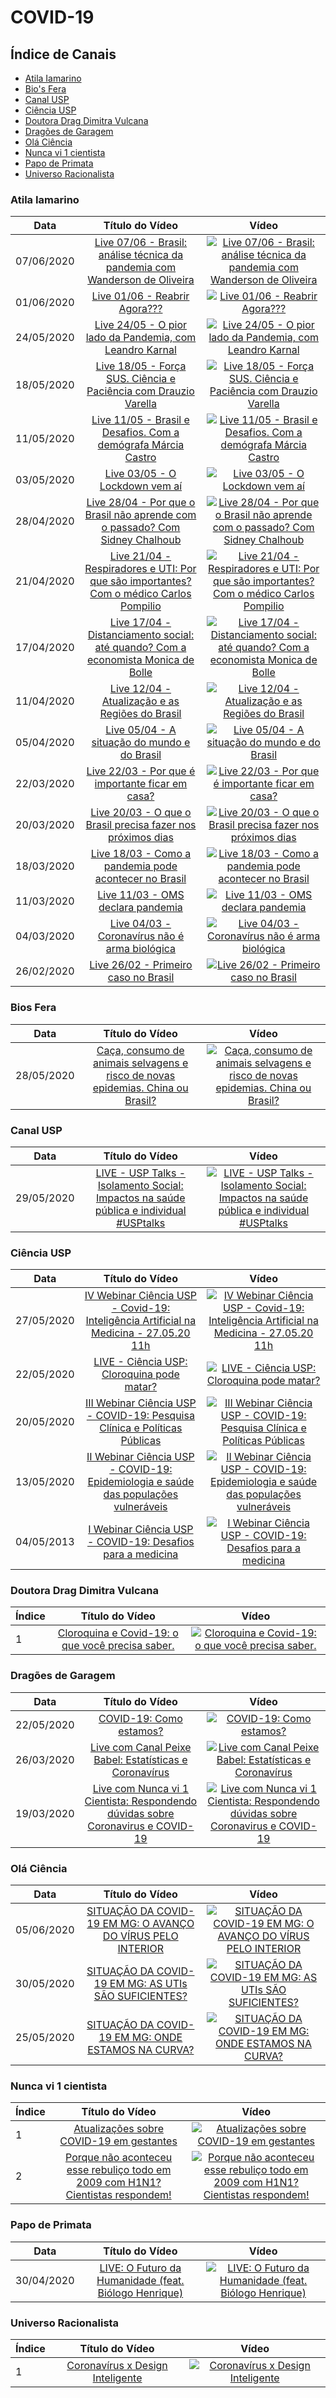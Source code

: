 # COVID-19

## Índice de Canais

* [Atila Iamarino](#Atila-Iamarino)
* [Bio's Fera](#Bios-Fera)
* [Canal USP](#Canal-USP)
* [Ciência USP](#Ciência-USP)
* [Doutora Drag Dimitra Vulcana](#Doutora-Drag-Dimitra-Vulcana)
* [Dragões de Garagem](#Dragões-de-Garagem)
* [Olá Ciência](#Olá-ciencia)
* [Nunca vi 1 cientista](#Nunca-vi-1-cientista)
* [Papo de Primata](#Papo-de-primata)
* [Universo Racionalista](#Universo-Racionalista)

### Atila Iamarino

| Data | Título do Vídeo                                                                                      | Vídeo |
| -------|:----------------------------------------------------------------------------------------------------:|:-----:|
| 07/06/2020 | [Live 07/06 - Brasil: análise técnica da pandemia com Wanderson de Oliveira](https://www.youtube.com/watch?v=BtVZ-Gxh8dE)                                | [![Live 07/06 - Brasil: análise técnica da pandemia com Wanderson de Oliveira](https://img.youtube.com/vi/BtVZ-Gxh8dE/mqdefault.jpg)](http://www.youtube.com/watch?v=BtVZ-Gxh8dE)|
| 01/06/2020 | [Live 01/06 - Reabrir Agora???](https://www.youtube.com/watch?v=qMxuoEbmwko)                                | [![Live 01/06 - Reabrir Agora???](https://img.youtube.com/vi/qMxuoEbmwko/mqdefault.jpg)](http://www.youtube.com/watch?v=qMxuoEbmwko)|
| 24/05/2020 | [Live 24/05 - O pior lado da Pandemia, com Leandro Karnal](https://www.youtube.com/watch?v=nfdxqJSswjc)                                | [![Live 24/05 - O pior lado da Pandemia, com Leandro Karnal](https://img.youtube.com/vi/nfdxqJSswjc/mqdefault.jpg)](http://www.youtube.com/watch?v=nfdxqJSswjc)|
| 18/05/2020 | [Live 18/05 - Força SUS. Ciência e Paciência com Drauzio Varella](https://www.youtube.com/watch?v=OLHQfqdYRUw)                                | [![Live 18/05 - Força SUS. Ciência e Paciência com Drauzio Varella](https://img.youtube.com/vi/OLHQfqdYRUw/mqdefault.jpg)](http://www.youtube.com/watch?v=OLHQfqdYRUw)|
| 11/05/2020 | [Live 11/05 - Brasil e Desafios. Com a demógrafa Márcia Castro](https://www.youtube.com/watch?v=NkR1Qcvd6CA)                                | [![Live 11/05 - Brasil e Desafios. Com a demógrafa Márcia Castro](https://img.youtube.com/vi/NkR1Qcvd6CA/mqdefault.jpg)](http://www.youtube.com/watch?v=NkR1Qcvd6CA)|
| 03/05/2020 | [Live 03/05 - O Lockdown vem aí](https://www.youtube.com/watch?v=gs-HlvC5iJc)                                | [![Live 03/05 - O Lockdown vem aí](https://img.youtube.com/vi/gs-HlvC5iJc/mqdefault.jpg)](http://www.youtube.com/watch?v=gs-HlvC5iJc)|
| 28/04/2020 | [Live 28/04 - Por que o Brasil não aprende com o passado? Com Sidney Chalhoub](https://www.youtube.com/watch?v=dhDH8hCz2pA)                                | [![Live 28/04 - Por que o Brasil não aprende com o passado? Com Sidney Chalhoub](https://img.youtube.com/vi/dhDH8hCz2pA/mqdefault.jpg)](http://www.youtube.com/watch?v=dhDH8hCz2pA)|
| 21/04/2020 | [Live 21/04 - Respiradores e UTI: Por que são importantes? Com o médico Carlos Pompilio](https://www.youtube.com/watch?v=GhKDje7vFUc)                                | [![Live 21/04 - Respiradores e UTI: Por que são importantes? Com o médico Carlos Pompilio](https://img.youtube.com/vi/GhKDje7vFUc/mqdefault.jpg)](http://www.youtube.com/watch?v=GhKDje7vFUc)|
| 17/04/2020 | [Live 17/04 - Distanciamento social: até quando? Com a economista Monica de Bolle](https://www.youtube.com/watch?v=rPU28Sa9OJw)                                | [![Live 17/04 - Distanciamento social: até quando? Com a economista Monica de Bolle ](https://img.youtube.com/vi/rPU28Sa9OJw/mqdefault.jpg)](http://www.youtube.com/watch?v=rPU28Sa9OJw)|
| 11/04/2020 | [Live 12/04 - Atualização e as Regiões do Brasil](https://www.youtube.com/watch?v=vEwDdXim8bQ)                                | [![Live 12/04 - Atualização e as Regiões do Brasil](https://img.youtube.com/vi/vEwDdXim8bQ/mqdefault.jpg)](http://www.youtube.com/watch?v=vEwDdXim8bQ)|
| 05/04/2020 | [Live 05/04 - A situação do mundo e do Brasil](https://www.youtube.com/watch?v=9GT9zqme9Mo)                                | [![Live 05/04 - A situação do mundo e do Brasil](https://img.youtube.com/vi/9GT9zqme9Mo/mqdefault.jpg)](http://www.youtube.com/watch?v=9GT9zqme9Mo)|
| 22/03/2020 | [Live 22/03 - Por que é importante ficar em casa?](https://www.youtube.com/watch?v=HXmt0j1gtDU)                                | [![Live 22/03 - Por que é importante ficar em casa?](https://img.youtube.com/vi/HXmt0j1gtDU/mqdefault.jpg)](http://www.youtube.com/watch?v=HXmt0j1gtDU)|
| 20/03/2020 | [Live 20/03 - O que o Brasil precisa fazer nos próximos dias](https://www.youtube.com/watch?v=zF2pXXJIAGM)                                | [![Live 20/03 - O que o Brasil precisa fazer nos próximos dias](https://img.youtube.com/vi/zF2pXXJIAGM/mqdefault.jpg)](http://www.youtube.com/watch?v=zF2pXXJIAGM)|
| 18/03/2020 | [Live 18/03 - Como a pandemia pode acontecer no Brasil](https://www.youtube.com/watch?v=7jHgS4yxS0A)                                | [![Live 18/03 - Como a pandemia pode acontecer no Brasil](https://img.youtube.com/vi/7jHgS4yxS0A/mqdefault.jpg)](http://www.youtube.com/watch?v=7jHgS4yxS0A)|
| 11/03/2020 | [Live 11/03 - OMS declara pandemia](https://www.youtube.com/watch?v=UaShcPgj9AQ)                                | [![Live 11/03 - OMS declara pandemia](https://img.youtube.com/vi/UaShcPgj9AQ/mqdefault.jpg)](http://www.youtube.com/watch?v=UaShcPgj9AQ)|
| 04/03/2020 | [Live 04/03 - Coronavírus não é arma biológica](https://www.youtube.com/watch?v=Y3CNSpboV48)                                | [![Live 04/03 - Coronavírus não é arma biológica](https://img.youtube.com/vi/Y3CNSpboV48/mqdefault.jpg)](http://www.youtube.com/watch?v=Y3CNSpboV48)|
| 26/02/2020 | [Live 26/02 - Primeiro caso no Brasil](https://www.youtube.com/watch?v=xARmN9qurAY)                                | [![Live 26/02 - Primeiro caso no Brasil](https://img.youtube.com/vi/xARmN9qurAY/mqdefault.jpg)](http://www.youtube.com/watch?v=xARmN9qurAY)|

### Bios Fera

| Data | Título do Vídeo                                                                                      | Vídeo |
| -------|:----------------------------------------------------------------------------------------------------:|:-----:|
| 28/05/2020 | [Caça, consumo de animais selvagens e risco de novas epidemias. China ou Brasil?](https://www.youtube.com/watch?v=41to0HS4GWo)                                | [![Caça, consumo de animais selvagens e risco de novas epidemias. China ou Brasil?](https://img.youtube.com/vi/41to0HS4GWo/mqdefault.jpg)](http://www.youtube.com/watch?v=41to0HS4GWo)|

### Canal USP

| Data | Título do Vídeo                                                                                      | Vídeo |
| -------|:----------------------------------------------------------------------------------------------------:|:-----:|
| 29/05/2020 | [LIVE - USP Talks - Isolamento Social: Impactos na saúde pública e individual #USPtalks](https://www.youtube.com/watch?v=wK9qf0BA97s)                                | [![LIVE - USP Talks - Isolamento Social: Impactos na saúde pública e individual #USPtalks](https://img.youtube.com/vi/wK9qf0BA97s/mqdefault.jpg)](http://www.youtube.com/watch?v=wK9qf0BA97s)|

### Ciência USP

| Data | Título do Vídeo                                                                                      | Vídeo |
| -------|:----------------------------------------------------------------------------------------------------:|:-----:|
| 27/05/2020 | [IV Webinar Ciência USP - Covid-19: Inteligência Artificial na Medicina - 27.05.20 11h](https://www.youtube.com/watch?v=JEJWqtGMJCs)                                | [![IV Webinar Ciência USP - Covid-19: Inteligência Artificial na Medicina - 27.05.20 11h](https://img.youtube.com/vi/JEJWqtGMJCs/mqdefault.jpg)](http://www.youtube.com/watch?v=JEJWqtGMJCs)|
| 22/05/2020 | [LIVE - Ciência USP: Cloroquina pode matar?](https://www.youtube.com/watch?v=4Fz_fm5dKVc)                                | [![LIVE - Ciência USP: Cloroquina pode matar?](https://img.youtube.com/vi/4Fz_fm5dKVc/mqdefault.jpg)](http://www.youtube.com/watch?v=4Fz_fm5dKVc)|
| 20/05/2020  | [III Webinar Ciência USP - COVID-19: Pesquisa Clínica e Políticas Públicas](http://www.youtube.com/watch?v=5HswjZTfc-Q)  | [![III Webinar Ciência USP - COVID-19: Pesquisa Clínica e Políticas Públicas](https://img.youtube.com/vi/5HswjZTfc-Q/mqdefault.jpg)](http://www.youtube.com/watch?v=5HswjZTfc-Q)|
| 13/05/2020  | [II Webinar Ciência USP - COVID-19: Epidemiologia e saúde das populações vulneráveis](http://www.youtube.com/watch?v=lQY3lvpLayU-Q)  | [![II Webinar Ciência USP - COVID-19: Epidemiologia e saúde das populações vulneráveis](https://img.youtube.com/vi/lQY3lvpLayU/mqdefault.jpg)](http://www.youtube.com/watch?v=lQY3lvpLayU)|
| 04/05/2013  | [I Webinar Ciência USP - COVID-19: Desafios para a medicina](http://www.youtube.com/watch?v=E8_WYavlwbc)  | [![I Webinar Ciência USP - COVID-19: Desafios para a medicina](https://img.youtube.com/vi/E8_WYavlwbc/mqdefault.jpg)](http://www.youtube.com/watch?v=E8_WYavlwbc)|

### Doutora Drag Dimitra Vulcana

| Índice | Título do Vídeo                                                                                      | Vídeo |
| -------|:----------------------------------------------------------------------------------------------------:|:-----:|
| 1      | [Cloroquina e Covid-19: o que você precisa saber.](https://www.youtube.com/watch?v=0BstjPi_ygs)                               | [![Cloroquina e Covid-19: o que você precisa saber.](https://img.youtube.com/vi/0BstjPi_ygs/mqdefault.jpg)](http://www.youtube.com/watch?v=0BstjPi_ygs)|

### Dragões de Garagem

| Data | Título do Vídeo                                                                                      | Vídeo |
| -------|:----------------------------------------------------------------------------------------------------:|:-----:|
| 22/05/2020 | [COVID-19: Como estamos?](https://www.youtube.com/watch?v=psu7URM-fgY)                               | [![COVID-19: Como estamos?](https://img.youtube.com/vi/psu7URM-fgY/mqdefault.jpg)](http://www.youtube.com/watch?v=psu7URM-fgY)|
| 26/03/2020 | [Live com Canal Peixe Babel: Estatísticas e Coronavírus](https://www.youtube.com/watch?v=Gm1XfKdo5us)                               | [![Live com Canal Peixe Babel: Estatísticas e Coronavírus](https://img.youtube.com/vi/Gm1XfKdo5us/mqdefault.jpg)](http://www.youtube.com/watch?v=Gm1XfKdo5us)|
| 19/03/2020 | [Live com Nunca vi 1 Cientista: Respondendo dúvidas sobre Coronavirus e COVID-19](https://www.youtube.com/watch?v=NjuR6mYp07Y)                               | [![Live com Nunca vi 1 Cientista: Respondendo dúvidas sobre Coronavirus e COVID-19](https://img.youtube.com/vi/NjuR6mYp07Y/mqdefault.jpg)](http://www.youtube.com/watch?v=NjuR6mYp07Y)|

### Olá Ciência

| Data | Título do Vídeo                                                                                      | Vídeo |
| -------|:----------------------------------------------------------------------------------------------------:|:-----:|
| 05/06/2020 | [SITUAÇÃO DA COVID-19 EM MG: O AVANÇO DO VÍRUS PELO INTERIOR](https://www.youtube.com/watch?v=YLfMP9yxZtM)                               | [![SITUAÇÃO DA COVID-19 EM MG: O AVANÇO DO VÍRUS PELO INTERIOR](https://img.youtube.com/vi/YLfMP9yxZtM/mqdefault.jpg)](http://www.youtube.com/watch?v=YLfMP9yxZtM)|
| 30/05/2020 | [SITUAÇÃO DA COVID-19 EM MG: AS UTIs SÃO SUFICIENTES?](https://www.youtube.com/watch?v=MaJMLqrtess)                               | [![SITUAÇÃO DA COVID-19 EM MG: AS UTIs SÃO SUFICIENTES?](https://img.youtube.com/vi/MaJMLqrtess/mqdefault.jpg)](http://www.youtube.com/watch?v=MaJMLqrtess)|
| 25/05/2020 | [SITUAÇÃO DA COVID-19 EM MG: ONDE ESTAMOS NA CURVA?](https://www.youtube.com/watch?v=QLGqwq1kZBI)                               | [![SITUAÇÃO DA COVID-19 EM MG: ONDE ESTAMOS NA CURVA?](https://img.youtube.com/vi/QLGqwq1kZBI/mqdefault.jpg)](http://www.youtube.com/watch?v=QLGqwq1kZBI)|

### Nunca vi 1 cientista

| Índice | Título do Vídeo                                                                                      | Vídeo |
| -------|:----------------------------------------------------------------------------------------------------:|:-----:|
| 1      | [Atualizações sobre COVID-19 em gestantes](https://www.youtube.com/watch?v=lQfrc1DFn_k)                               | [![Atualizações sobre COVID-19 em gestantes](https://img.youtube.com/vi/lQfrc1DFn_k/mqdefault.jpg)](http://www.youtube.com/watch?v=lQfrc1DFn_k)|
| 2      | [Porque não aconteceu esse rebuliço todo em 2009 com H1N1? Cientistas respondem!](https://www.youtube.com/watch?v=eF6cldamrd4)                               | [![Porque não aconteceu esse rebuliço todo em 2009 com H1N1? Cientistas respondem!](https://img.youtube.com/vi/eF6cldamrd4/mqdefault.jpg)](http://www.youtube.com/watch?v=eF6cldamrd4)|

### Papo de Primata

| Data | Título do Vídeo                                                                                      | Vídeo |
| -------|:----------------------------------------------------------------------------------------------------:|:-----:|
| 30/04/2020 | [LIVE: O Futuro da Humanidade (feat. Biólogo Henrique)](https://www.youtube.com/watch?v=6R-yTYN_u8Q)                               | [![LIVE: O Futuro da Humanidade (feat. Biólogo Henrique)](https://img.youtube.com/vi/6R-yTYN_u8Q/mqdefault.jpg)](http://www.youtube.com/watch?v=6R-yTYN_u8Q)|

### Universo Racionalista

| Índice | Título do Vídeo                                                                                      | Vídeo |
| -------|:----------------------------------------------------------------------------------------------------:|:-----:|
| 1      | [Coronavírus x Design Inteligente](https://www.youtube.com/watch?v=IJDx4ZlBi_o)                               | [![Coronavírus x Design Inteligente](https://img.youtube.com/vi/IJDx4ZlBi_o/mqdefault.jpg)](http://www.youtube.com/watch?v=IJDx4ZlBi_o)|
